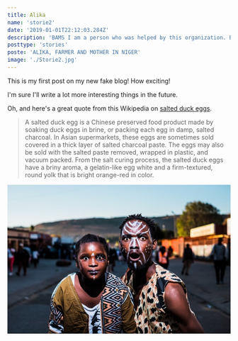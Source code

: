 ```yaml
---
title: Alika
name: 'storie2'
date: '2019-01-01T22:12:03.284Z'
description: 'BAMS I am a person who was helped by this organization. Before they gave me assistance, I was really struggling with this issue, but now my life is better.'
posttype: 'stories'
poste: 'ALIKA, FARMER AND MOTHER IN NIGER'
image: './Storie2.jpg'
---
```


This is my first post on my new fake blog! How exciting!

I'm sure I'll write a lot more interesting things in the future.

Oh, and here's a great quote from this Wikipedia on
[salted duck eggs](https://en.wikipedia.org/wiki/Salted_duck_egg).

> A salted duck egg is a Chinese preserved food product made by soaking duck
> eggs in brine, or packing each egg in damp, salted charcoal. In Asian
> supermarkets, these eggs are sometimes sold covered in a thick layer of salted
> charcoal paste. The eggs may also be sold with the salted paste removed,
> wrapped in plastic, and vacuum packed. From the salt curing process, the
> salted duck eggs have a briny aroma, a gelatin-like egg white and a
> firm-textured, round yolk that is bright orange-red in color.

![Chinese Salty Egg](./Storie2.jpg)
